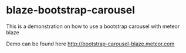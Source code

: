 # blaze-bootstrap-carousel
This is a demonstration on how to use a bootstrap carousel with meteor blaze

Demo can be found here
http://bootstrap-carousel-blaze.meteor.com
